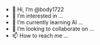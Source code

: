 - 👋 Hi, I’m @body1722
- 👀 I’m interested in ...
- 🌱 I’m currently learning AI ...
- 💞️ I’m looking to collaborate on ...
- 📫 How to reach me ...

<!---
body1722/body1722 is a ✨ special ✨ repository because its `README.md` (this file) appears on your GitHub profile.
You can click the Preview link to take a look at your changes.
--->
